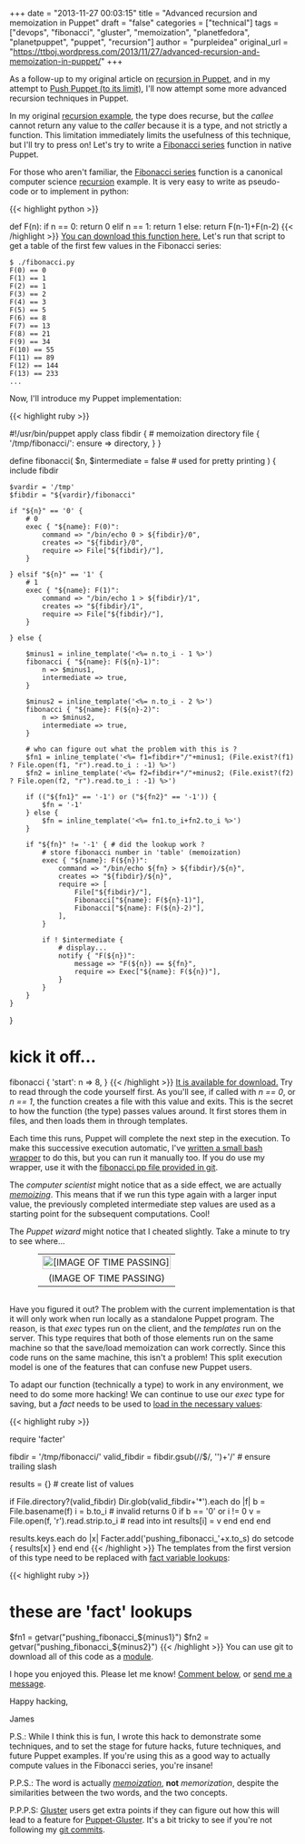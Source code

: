 +++
date = "2013-11-27 00:03:15"
title = "Advanced recursion and memoization in Puppet"
draft = "false"
categories = ["technical"]
tags = ["devops", "fibonacci", "gluster", "memoization", "planetfedora", "planetpuppet", "puppet", "recursion"]
author = "purpleidea"
original_url = "https://ttboj.wordpress.com/2013/11/27/advanced-recursion-and-memoization-in-puppet/"
+++

As a follow-up to my original article on <a title="recursion in puppet (for no particular reason)" href="/blog/2012/11/20/recursion-in-puppet-for-no-particular-reason/">recursion in Puppet</a>, and in my attempt to <a title="Pushing Puppet at Puppet Camp DC, LISA 2013" href="/blog/2013/11/05/pushing-puppet-at-puppet-camp-dc-lisa-2013/">Push Puppet (to its limit)</a>, I'll now attempt some more advanced recursion techniques in Puppet.

In my original <a href="https://github.com/purpleidea/puppet-pushing/blob/master/standalone/recursion.pp">recursion example</a>, the type does recurse, but the <em>callee</em> cannot return any value to the <em>caller</em> because it is a type, and not strictly a function. This limitation immediately limits the usefulness of this technique, but I'll try to press on! Let's try to write a <a href="https://en.wikipedia.org/wiki/Fibonacci_number">Fibonacci series</a> function in native Puppet.

For those who aren't familiar, the <a href="https://en.wikipedia.org/wiki/Fibonacci_number">Fibonacci series</a> function is a canonical computer science <a href="https://en.wikipedia.org/wiki/Recursion">recursion</a> example. It is very easy to write as pseudo-code or to implement in python:

{{< highlight python >}}

def F(n):
	if n == 0: return 0
	elif n == 1: return 1
	else: return F(n-1)+F(n-2)
{{< /highlight >}}
<a href="https://github.com/purpleidea/puppet-pushing/blob/master/standalone/fibonacci.py">You can download this function here.</a> Let's run that script to get a table of the first few values in the Fibonacci series:
```
$ ./fibonacci.py
F(0) == 0
F(1) == 1
F(2) == 1
F(3) == 2
F(4) == 3
F(5) == 5
F(6) == 8
F(7) == 13
F(8) == 21
F(9) == 34
F(10) == 55
F(11) == 89
F(12) == 144
F(13) == 233
...
```
Now, I'll introduce my Puppet implementation:

{{< highlight ruby >}}

#!/usr/bin/puppet apply
class fibdir {
	# memoization directory
	file { '/tmp/fibonacci/':
		ensure => directory,
	}
}

define fibonacci(
	$n,
	$intermediate = false # used for pretty printing
) {
	include fibdir

	$vardir = '/tmp'
	$fibdir = "${vardir}/fibonacci"

	if "${n}" == '0' {
		# 0
		exec { "${name}: F(0)":
			command => "/bin/echo 0 > ${fibdir}/0",
			creates => "${fibdir}/0",
			require => File["${fibdir}/"],
		}

	} elsif "${n}" == '1' {
		# 1
		exec { "${name}: F(1)":
			command => "/bin/echo 1 > ${fibdir}/1",
			creates => "${fibdir}/1",
			require => File["${fibdir}/"],
		}

	} else {

		$minus1 = inline_template('<%= n.to_i - 1 %>')
		fibonacci { "${name}: F(${n}-1)":
			n => $minus1,
			intermediate => true,
		}

		$minus2 = inline_template('<%= n.to_i - 2 %>')
		fibonacci { "${name}: F(${n}-2)":
			n => $minus2,
			intermediate => true,
		}

		# who can figure out what the problem with this is ?
		$fn1 = inline_template('<%= f1=fibdir+"/"+minus1; (File.exist?(f1) ? File.open(f1, "r").read.to_i : -1) %>')
		$fn2 = inline_template('<%= f2=fibdir+"/"+minus2; (File.exist?(f2) ? File.open(f2, "r").read.to_i : -1) %>')

		if (("${fn1}" == '-1') or ("${fn2}" == '-1')) {
			$fn = '-1'
		} else {
			$fn = inline_template('<%= fn1.to_i+fn2.to_i %>')
		}

		if "${fn}" != '-1' { # did the lookup work ?
			# store fibonacci number in 'table' (memoization)
			exec { "${name}: F(${n})":
				command => "/bin/echo ${fn} > ${fibdir}/${n}",
				creates => "${fibdir}/${n}",
				require => [
					File["${fibdir}/"],
					Fibonacci["${name}: F(${n}-1)"],
					Fibonacci["${name}: F(${n}-2)"],
				],
			}

			if ! $intermediate {
				# display...
				notify { "F(${n})":
					message => "F(${n}) == ${fn}",
					require => Exec["${name}: F(${n})"],
				}
			}
		}
	}
}

# kick it off...
fibonacci { 'start':
	n => 8,
}
{{< /highlight >}}
<a href="https://github.com/purpleidea/puppet-pushing/blob/master/standalone/fibonacci.pp">It is available for download.</a> Try to read through the code yourself first. As you'll see, if called with <em>n == 0</em>, or <em>n == 1</em>, the function creates a file with this value and exits. This is the secret to how the function (the type) passes values around. It first stores them in files, and then loads them in through templates.

Each time this runs, Puppet will complete the next step in the execution. To make this successive execution automatic, I've <a href="https://github.com/purpleidea/puppet-pushing/blob/master/standalone/fibonacci.sh">written a small bash wrapper</a> to do this, but you can run it manually too. If you do use my wrapper, use it with the <a href="https://github.com/purpleidea/puppet-pushing/blob/master/standalone/fibonacci.pp">fibonacci.pp file provided in git</a>.

The <em>computer scientist</em> might notice that as a side effect, we are actually <a href="https://en.wikipedia.org/wiki/Memoization"><em>memoizing</em></a>. This means that if we run this type again with a larger input value, the previously completed intermediate step values are used as a starting point for the subsequent computations. Cool!

The <em>Puppet wizard</em> might notice that I cheated slightly. Take a minute to try to see where...

<table style="text-align:center; width:80%; margin:0 auto;"><tr><td><a href="muppets-clock.png"><img class="size-full wp-image-618" alt="[IMAGE OF TIME PASSING]" src="muppets-clock.png" width="100%" height="100%" /></a></td></tr><tr><td>(IMAGE OF TIME PASSING)</td></tr></table></br />

Have you figured it out? The problem with the current implementation is that it will only work when run locally as a standalone Puppet program. The reason, is that <em>exec</em> types run on the client, and the <em>templates</em> run on the server. This type requires that both of those elements run on the same machine so that the save/load memoization can work correctly. Since this code runs on the same machine, this isn't a problem! This split execution model is one of the features that can confuse new Puppet users.

To adapt our function (technically a type) to work in any environment, we need to do some more hacking! We can continue to use our <em>exec</em> type for saving, but a <em>fact</em> needs to be used to <a href="https://github.com/purpleidea/puppet-pushing/blob/master/lib/facter/fibonacci.rb">load in the necessary values</a>:

{{< highlight ruby >}}

require 'facter'

fibdir = '/tmp/fibonacci/'
valid_fibdir = fibdir.gsub(/\/$/, '')+'/' # ensure trailing slash

results = {} # create list of values

if File.directory?(valid_fibdir)
	Dir.glob(valid_fibdir+'*').each do |f|
		b = File.basename(f)
		i = b.to_i # invalid returns 0
		if b == '0' or i != 0
			v = File.open(f, 'r').read.strip.to_i # read into int
			results[i] = v
		end
	end
end

results.keys.each do |x|
	Facter.add('pushing_fibonacci_'+x.to_s) do
		setcode {
			results[x]
		}
	end
end
{{< /highlight >}}
The templates from the first version of this type need to be replaced with <a href="https://github.com/purpleidea/puppet-pushing/blob/master/manifests/fibonacci.pp">fact variable lookups</a>:

{{< highlight ruby >}}

# these are 'fact' lookups
$fn1 = getvar("pushing_fibonacci_${minus1}")
$fn2 = getvar("pushing_fibonacci_${minus2}&quot;)
{{< /highlight >}}
You can use git to download all of this code as a <a href="https://github.com/purpleidea/puppet-pushing">module</a>.

I hope you enjoyed this. Please let me know! <a href="#comments">Comment below</a>, or <a href="/contact/">send me a message</a>.

Happy hacking,

James

P.S.: While I think this is fun, I wrote this hack to demonstrate some techniques, and to set the stage for future hacks, future techniques, and future Puppet examples. If you're using this as a good way to actually compute values in the Fibonacci series, you're insane!

P.P.S.: The word is actually <a href="https://en.wikipedia.org/wiki/Memoization"><em>memoization</em></a>, <strong>not</strong> <em>memorization</em>, despite the similarities between the two words, and the two concepts.

P.P.P.S: <a href="http://www.gluster.org/blog/">Gluster</a> users get extra points if they can figure out how this will lead to a feature for <a title="puppet-gluster" href="https://github.com/purpleidea/puppet-gluster/">Puppet-Gluster</a>. It's a bit tricky to see if you're not following my <a href="https://github.com/purpleidea/">git commits</a>.

